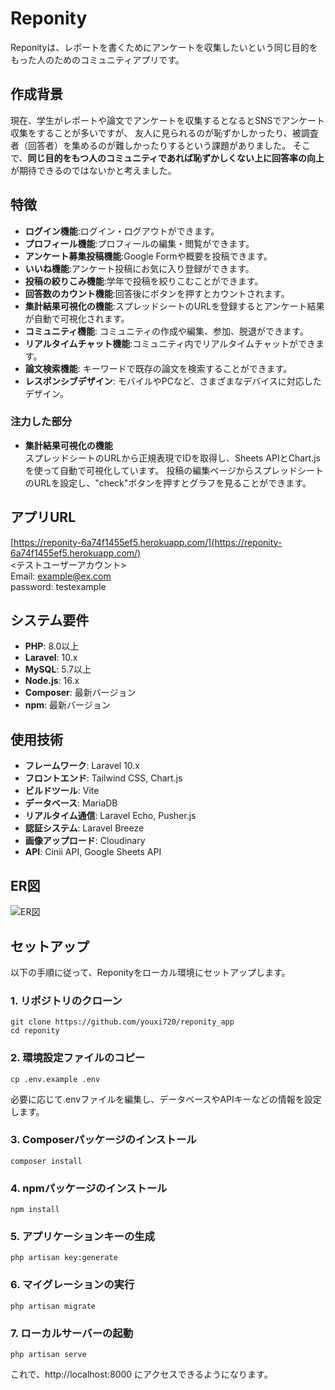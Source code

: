 # Reponity

Reponityは、レポートを書くためにアンケートを収集したいという同じ目的をもった人のためのコミュニティアプリです。


## 作成背景

現在、学生がレポートや論文でアンケートを収集するとなるとSNSでアンケート収集をすることが多いですが、
友人に見られるのが恥ずかしかったり、被調査者（回答者）を集めるのが難しかったりするという課題がありました。
そこで、**同じ目的をもつ人のコミュニティであれば恥ずかしくない上に回答率の向上**が期待できるのではないかと考えました。

## 特徴

- **ログイン機能**:ログイン・ログアウトができます。
- **プロフィール機能**:プロフィールの編集・閲覧ができます。
- **アンケート募集投稿機能**:Google Formや概要を投稿できます。
- **いいね機能**:アンケート投稿にお気に入り登録ができます。
- **投稿の絞りこみ機能**:学年で投稿を絞りこむことができます。
- **回答数のカウント機能**:回答後にボタンを押すとカウントされます。
- **集計結果可視化の機能**:スプレッドシートのURLを登録するとアンケート結果が自動で可視化されます。
- **コミュニティ機能**: コミュニティの作成や編集、参加、脱退ができます。
- **リアルタイムチャット機能**:コミュニティ内でリアルタイムチャットができます。
- **論文検索機能**: キーワードで既存の論文を検索することができます。
- **レスポンシブデザイン**: モバイルやPCなど、さまざまなデバイスに対応したデザイン。

### 注力した部分
- **集計結果可視化の機能**<br>
スプレッドシートのURLから正規表現でIDを取得し、Sheets APIとChart.jsを使って自動で可視化しています。
投稿の編集ページからスプレッドシートのURLを設定し、"check"ボタンを押すとグラフを見ることができます。

## アプリURL
[https://reponity-6a74f1455ef5.herokuapp.com/](https://reponity-6a74f1455ef5.herokuapp.com/)
<br><テストユーザーアカウント>
<br>Email: example@ex.com
<br>password: testexample 


## システム要件

- **PHP**: 8.0以上
- **Laravel**: 10.x
- **MySQL**: 5.7以上
- **Node.js**: 16.x
- **Composer**: 最新バージョン
- **npm**: 最新バージョン

## 使用技術
- **フレームワーク**: Laravel 10.x
- **フロントエンド**: Tailwind CSS, Chart.js
- **ビルドツール**: Vite
- **データベース**: MariaDB
- **リアルタイム通信**: Laravel Echo, Pusher.js
- **認証システム**: Laravel Breeze
- **画像アップロード**: Cloudinary
- **API**: Cinii API, Google Sheets API

## ER図
![ER図](public/images/ER図.png)

## セットアップ
以下の手順に従って、Reponityをローカル環境にセットアップします。

### 1. リポジトリのクローン
```
git clone https://github.com/youxi720/reponity_app
cd reponity
```

### 2. 環境設定ファイルのコピー
```
cp .env.example .env
```
必要に応じて.envファイルを編集し、データベースやAPIキーなどの情報を設定します。

### 3. Composerパッケージのインストール
```
composer install
```
### 4. npmパッケージのインストール
```
npm install
```

### 5. アプリケーションキーの生成
```
php artisan key:generate
```

### 6. マイグレーションの実行
```
php artisan migrate
```

### 7. ローカルサーバーの起動
```
php artisan serve
```
これで、http://localhost:8000 にアクセスできるようになります。

